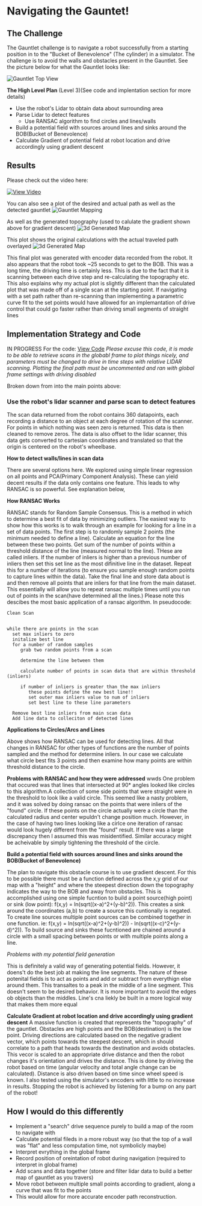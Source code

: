 # Navigating the Gauntet!
## The Challenge
The Gauntlet challenge is to navigate a robot successfully from a starting position in to the "Bucket of Benevolence" (The cylinder) in a simulator. The challenge is to avoid the walls and obstacles present in the Gauntlet. See the picture below for what the Gauntlet looks like:

![Gauntlet Top View](/gauntlet/pics/gauntletTop.PNG)


__The High Level Plan__ (Level 3)(See code and implentation section for more details)
* Use the robot's Lidar to obtain data about surrounding area
* Parse Lidar to detect features
    * Use RANSAC algorithm to find circles and lines/walls
* Build a potential field with sources around lines and sinks around the BOB(Bucket of Benevolence)
* Calculate Gradient of potential field at robot location and drive accordingly using gradient descent

## Results
Please check out the video here:

[![View Video](http://img.youtube.com/vi/B3F49UcYbRM/0.jpg)](http://www.youtube.com/watch?v=B3F49UcYbRM "Navigating the Gauntlet")

You can also see a plot of the desired and actual path as well as the detected gauntlet 
![Gauntlet Mapping](/gauntlet/pics/gauntletMapping.png)

As well as the generated topography (used to calulate the gradient shown above for gradient descent)
![3d Generated Map](/gauntlet/pics/Gauntlet%20Mesh.png)

This plot shows the original calculations with the actual traveled path overlayed
![3d Generated Map](/gauntlet/pics/actualpath.png)

This final plot was generated with encoder data recorded from the robot. It also appears that the robot took ~25 seconds to get to the BOB. This was a long time, the driving time is certainly less. This is due to the fact that it is scanning between each drive step and re-calculating the topography etc. This also explains why my actual plot is slightly different than the calculated plot that was made off of a single scan at the starting point. If navigating with a set path rather than re-scanning than implementing a parametric curve fit to the set points would have allowed for an implemantation of drive control that could go faster rather than driving small segments of straight lines 


## Implementation Strategy and Code
IN PROGRESS
For the code: [View Code](/gauntlet/gauntletNav.m)
*Please excuse this code, it is made to be able to retrieve scans in the globabl frame to plot things nicely, and parameters must be changed to drive in time steps with relative LIDAR scanning. Plotting the final path must be uncommented and ran with global frame settings with driving disabled*

Broken down from into the main points above:
### Use the robot's lidar scanner and parse scan to detect features
The scan data returned from the robot contains 360 datapoints, each recording a distance to an object at each degree of rotation of the scanner. For points in which nothing was seen zero is returned. This data is then cleaned to remove zeros. The data is also offset to the lidar scanner, this data gets converted to cartesian coordinates and translated so that the origin is centered on the robot's wheelbase.

__How to detect walls/lines in scan data__

There are several options here. We explored using simple linear regression on all points and PCA(Primary Component Analysis). These can yield decent results if the data only contains one feature. This leads to why RANSAC is so powerful. See explanation below,

__How RANSAC Works__

RANSAC stands for Random Sample Consensus. This is a method in which to determine a best fit of data by minimizing outliers. The easiest way to show how this works is to walk through an example for looking for a line in a set of data points. The first step is to randomly sample 2 points (the minimum needed to define a line). Calculate an equation for the line between these two points. Get sum of the number of points within a threshold distance of the line (measured normal to the line). THese are called inliers. If the number of inliers is higher than a previous number of inliers then set this set line as the most difinitive line in the dataset. Repeat this for a number of iterations (to ensure you sample enough random points to capture lines within the data). Take the final line and store data about is and then remove all points that are inliers for that line from the main dataset. This essentially will allow you to repeat ransac multiple times until you run out of points in the scan(have determined all the lines.) Please note this descibes the most basic application of a ransac algorithm.
In pseudocode:

    
    Clean Scan
    
    
    while there are points in the scan
      set max inliers to zero
      initalize best line
      for a number of random samples
         grab two random points from a scan
         
         determine the line between them
         
         calculate number of points in scan data that are within threshold (inliers)
         
         if number of inliers is greater than the max inliers
            these points define the new best line!!
            set outer max inliers value to num of inliers
            set best line to these line parameters
            
      Remove best line inliers from main scan data
      Add line data to colleciton of detected lines

__Applications to Circles/Arcs and Lines__

Above shows how RANSAC can be used for detecting lines. All that changes in RANSAC for other types of functions are the number of points sampled and the method for determine inliers. In our case we calculate what circle best fits 3 points and then examine how many points are within threshold distance to the circle.
  
__Problems with RANSAC and how they were addressed__
wwds
One problem that occured was that lines that intersected at 90* angles looked like circles to this algorithm.A collection of some side points that were straight were in the threshold to look like a valid circle. This seemed like a nasty problem, and it was solved by doing ransac on the points that were inliers of the  "found" circle. If these points on the circle actually were a circle than the calculated radius and center wpuldn't change position much. However, in the case of having two lines looking like a cirlce one iteration of ransac would look hugely different from the "found" result. If there was a large discrepancy then I assumed this was misidentified. Similar accuracy might be acheivable by simply tightening the threshold of the circle.

    
__Build a potential field with sources around lines and sinks around the BOB(Bucket of Benevolence)__

The plan to navigate this obstacle course is to use gradient descent. For this to be possible there must be a function defined across the x,y grid of our map with a "height" and where the steepest direction down the topography indicates the way to the BOB and away from obstacles. This is accomplished using one simple fucntion to build a point source(high point) or sink (low point):
f(x,y) = ln(sqrt((x-a)^2+(y-b)^2)). This creates a sink around the coordinates (a,b) to create a source this cuntionally is negated. To create line sources multiple point sources can be combined together in one function. ie: f(x,y) = ln(sqrt((x-a)^2+(y-b)^2)) - ln(sqrt((x-c)^2+(y-d)^2)). To build source and sinks these fucntioned are chained around a circle with a small spacing between points or with multiple points along a line.

*Problems with my potential field generation*

This is definitely a valid way of generating potential fields. However, it doens't do the best job at making the line segments. The nature of these potenital fields is to act as points and add or subtract from everythign else around them. This transaltes to a peak in the middle of a line segment. This doesn't seem to be desired behavior. It is more important to avoid the edges ob objects than the middles. Line's cna liekly be built in a more logical way that makes them more equal

__Calculate Gradient at robot location and drive accordingly using gradient descent__
A massive function is created that represents the "topography" of the gauntlet. Obstacles are high points and the BOB(destination) is the low point. Driving directions are calculated based on the negative gradient vector, which points towards the steepest descent, which in should correlate to a path that heads towards the destination and avoids obstacles. This vecor is scaled to an appropriate drive distance and then the robot changes it's orientation and drives the distance. This is done by driving the robot based on time (angular velocity and total angle change can be calculated). Distance is also driven based on time since wheel speed is known. I also tested using the simulator's encoders with little to no increase in results. Stopping the robot is achieved by listening for a bump on any part of the robot!

## How I would do this differently
* Implement a "search" drive sequence purely to build a map of the room to navigate with
* Calculate potential fileds in a more robust way (so that the top of a wall was "flat" and less computation time, not symbolicly maybe)
* Interpret evrything in the global frame
* Record position of oreintation of robot during navigation (required to interpret in global frame)
* Add scans and data together (store and filter lidar data to build a better map of gauntlet as you travers)
* Move robot between multiple small points according to gradient, along a curve that was fit to the points
* This would allow for more accurate encoder path reconstruction.
